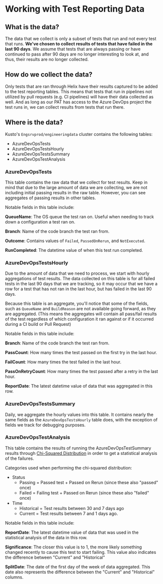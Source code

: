 # Working with Test Reporting Data

## What is the data? 

The data that we collect is only a subset of tests that run and not every test that runs. **We've chosen to collect results of tests that have failed in the last 90 days**. We assume that tests that are always passing or have continued to pass after 90 days are no longer interesting to look at, and thus, their results are no longer collected. 

## How do we collect the data? 

Only tests that are ran through Helix have their results captured to be added to the test reporting tables. This means that tests that run in pipelines not utilized by pull requests (e.g. CI pipelines) will have their data collected as well. And as long as our PAT has access to the Azure DevOps project the test runs in, we can collect results from tests that run there. 

## Where is the data? 

Kusto's `Engsrvprod/engineeringdata` cluster contains the following tables: 

- AzureDevOpsTests
- AzureDevOpsTestsHourly
- AzureDevOpsTestsSummary
- AzureDevOpsTestAnalysis

### AzureDevOpsTests

This table contains the raw data that we collect for test results. Keep in mind that due to the large amount of data we are collecting, we are not including initial passing results in the raw table. However, you can see aggregates of passing results in other tables. 

Notable fields in this table include: 

**QueueName**: The OS queue the test ran on. Useful when needing to track down a configuration a test ran on. 

**Branch**: Name of the code branch the test ran from.

**Outcome**: Contains values of `Failed`, `PassedOnRerun`, and `NotExecuted`.

**RunCompleted**: The datetime value of when this test run completed. 

### AzureDevOpsTestsHourly

Due to the amount of data that we need to process, we start with hourly aggregations of test results. The data collected on this table is for all failed tests in the last 90 days that we are tracking, so it may occur that we have a row for a test that has not ran in the last hour, but has failed in the last 90 days. 

Because this table is an aggregate, you'll notice that some of the fields, such as `QueueName` and `BuildReason` are not available going forward, as they are aggregated. (This means the aggregates will contain all pass/fail results of the test regardless of which configuration it ran against or if it occurred during a CI build or Pull Request)

Notable fields in this table include:

**Branch**: Name of the code branch the test ran from. 

**PassCount**: How many times the test passed on the first try in the last hour.

**FailCount**: How many times the test failed in the last hour. 

**PassOnRetryCount**: How many times the test passed after a retry in the last hour. 

**ReportDate**: The latest datetime value of data that was aggregated in this row. 

### AzureDevOpsTestsSummary

Daily, we aggregate the hourly values into this table. It contains nearly the same fields as the `AzureDevOpsTestsHourly` table does, with the exception of fields we track for debugging purposes. 

### AzureDevOpsTestAnalysis

This table contains the results of running the AzureDevOpsTestSummary results through [Chi-Squared Distribution](https://en.wikipedia.org/wiki/Chi-squared_distribution) in order to get a statistical analysis of the failures. 

Categories used when performing the chi-squared distribution: 
- Status
    - Passing = Passed test + Passed on Rerun (since these also "passed" once) 
    - Failed = Failing test + Passed on Rerun (since these also "failed" once)
- Time
    - Historical = Test results between 30 and 7 days ago
    - Current = Test results between 7 and 1 days ago. 

Notable fields in this table include:

**ReportDate**: The latest datetime value of data that was used in the statistical analysis of the data in this row. 

**Significance**: The closer this value is to 1, the more likely something changed recently to cause this test to start failing. This value also indicates the difference between "Current" and "Historical"

**SplitDate**: The date of the first day of the week of data aggregated. This date also represents the difference between the "Current" and "Historical" columns. 
